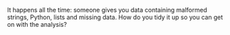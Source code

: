 It happens all the time: someone gives you data containing malformed strings, Python, lists and missing data. How do you tidy it up so you can get on with the analysis?
